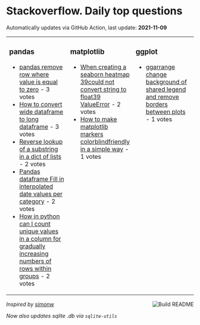 # Stackoverflow. Daily top questions 

Automatically updates via GitHub Action, last update: **<!-- date starts -->2021-11-09<!-- date ends -->**


<table><tr><td valign="top" width="33%">

### pandas
<!-- pandas starts -->
* [pandas remove row where value is equal to zero](https://stackoverflow.com/questions/69900843/pandas-remove-row-where-value-is-equal-to-zero) - 3 votes
* [How to convert wide dataframe to long dataframe](https://stackoverflow.com/questions/69892048/how-to-convert-wide-dataframe-to-long-dataframe) - 3 votes
* [Reverse lookup of a substring in a dict of lists](https://stackoverflow.com/questions/69903242/reverse-lookup-of-a-sub-string-in-a-dict-of-lists) - 2 votes
* [Pandas dataframe Fill in interpolated date values per category](https://stackoverflow.com/questions/69896763/pandas-dataframe-fill-in-interpolated-date-values-per-category) - 2 votes
* [How in python can I count unique values in a column for gradually increasing numbers of rows within groups](https://stackoverflow.com/questions/69900183/how-in-python-can-i-count-unique-values-in-a-column-for-gradually-increasing-n) - 2 votes
<!-- pandas ends -->
</td><td valign="top" width="34%">


### matplotlib
<!-- matplotlib starts -->
* [When creating a seaborn heatmap 39could not convert string to float39 ValueError](https://stackoverflow.com/questions/69900954/when-creating-a-seaborn-heatmap-could-not-convert-string-to-float-valueerror) - 2 votes
* [How to make matplotlib markers colorblindfriendly in a simple way](https://stackoverflow.com/questions/69897460/how-to-make-matplotlib-markers-colorblind-friendly-in-a-simple-way) - 1 votes
<!-- matplotlib ends -->
</td><td valign="top" width="34%">


### ggplot
<!-- ggplot2 starts -->
* [ggarrange  change background of shared legend and remove borders between plots](https://stackoverflow.com/questions/69891816/ggarrange-change-background-of-shared-legend-and-remove-borders-between-plots) - 1 votes
<!-- ggplot2 ends -->
</td></tr></table>

<a href="https://github.com/hp0404/hp0404/actions"><img src="https://github.com/hp0404/hp0404/workflows/Build%20README/badge.svg" align="right" alt="Build README"></a> <p>*Inspired by  [simonw](https://github.com/simonw/simonw)*</p> <p> *Now also updates sqlite .db via `sqlite-utils`* </p>
